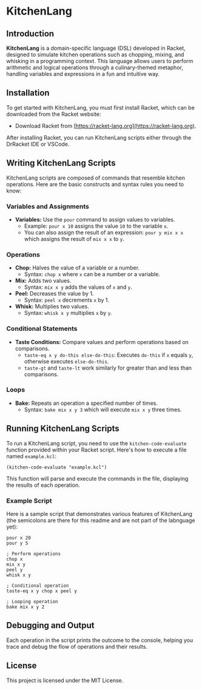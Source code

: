 # KitchenLang

## Introduction

**KitchenLang** is a domain-specific language (DSL) developed in Racket, designed to simulate kitchen operations such as chopping, mixing, and whisking in a programming context. This language allows users to perform arithmetic and logical operations through a culinary-themed metaphor, handling variables and expressions in a fun and intuitive way.

## Installation

To get started with KitchenLang, you must first install Racket, which can be downloaded from the Racket website:

- Download Racket from [https://racket-lang.org](https://racket-lang.org).

After installing Racket, you can run KitchenLang scripts either through the DrRacket IDE or VSCode.

## Writing KitchenLang Scripts

KitchenLang scripts are composed of commands that resemble kitchen operations. Here are the basic constructs and syntax rules you need to know:

### Variables and Assignments

- **Variables:** Use the `pour` command to assign values to variables.
  - Example: `pour x 10` assigns the value `10` to the variable `x`.
  - You can also assign the result of an expression: `pour y mix x x` which assigns the result of `mix x x` to `y`.

### Operations

- **Chop:** Halves the value of a variable or a number.
  - Syntax: `chop x` where `x` can be a number or a variable.
- **Mix:** Adds two values.
  - Syntax: `mix x y` adds the values of `x` and `y`.
- **Peel:** Decreases the value by 1.
  - Syntax: `peel x` decrements `x` by 1.
- **Whisk:** Multiplies two values.
  - Syntax: `whisk x y` multiplies `x` by `y`.

### Conditional Statements

- **Taste Conditions:** Compare values and perform operations based on comparisons.
  - `taste-eq x y do-this else-do-this`: Executes `do-this` if `x` equals `y`, otherwise executes `else-do-this`.
  - `taste-gt` and `taste-lt` work similarly for greater than and less than comparisons.

### Loops

- **Bake:** Repeats an operation a specified number of times.
  - Syntax: `bake mix x y 3` which will execute `mix x y` three times.

## Running KitchenLang Scripts

To run a KitchenLang script, you need to use the `kitchen-code-evaluate` function provided within your Racket script. Here's how to execute a file named `example.kcl`:

```racket
(kitchen-code-evaluate "example.kcl")
```
This function will parse and execute the commands in the file, displaying the results of each operation.

### Example Script

Here is a sample script that demonstrates various features of KitchenLang (the semicolons are there for this readme and are not part of the labnguage yet):
```racket
pour x 20
pour y 5

; Perform operations
chop x
mix x y
peel y
whisk x y

; Conditional operation
taste-eq x y chop x peel y

; Looping operation
bake mix x y 2
```
## Debugging and Output

Each operation in the script prints the outcome to the console, helping you trace and debug the flow of operations and their results.

## License

This project is licensed under the MIT License.
